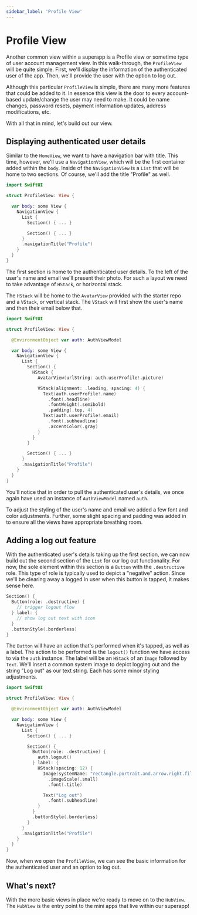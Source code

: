 ```yaml
---
sidebar_label: 'Profile View'
---
```


# Profile View

Another common view within a superapp is a Profile view or sometime type of user account management view. In this walk-through, the `ProfileView` will be quite simple. First, we'll display the information of the authenticated user of the app. Then, we'll provide the user with the option to log out.

Although this particular `ProfileView` is simple, there are many more features that could be added to it. In essence this view is the door to every account-based update/change the user may need to make. It could be name changes, password resets, payment information updates, address modifications, etc.

With all that in mind, let's build out our view.

## Displaying authenticated user details

Similar to the `HomeView`, we want to have a navigation bar with title. This time, however, we'll use a `NavigationView`, which will be the first container added within the `body`. Inside of the `NavigationView` is a `List` that will be home to two sections. Of course, we'll add the title "Profile" as well.

```swift title="ios/Superapp Starter/Profile/ProfileView.swift"
import SwiftUI

struct ProfileView: View {

  var body: some View {
    NavigationView {
      List {
        Section() { ... }

        Section() { ... }
      }
      .navigationTitle("Profile")
    }
  }
}
```

The first section is home to the authenticated user details. To the left of the user's name and email we'll present their photo. For such a layout we need to take advantage of `HStack`, or horizontal stack.

The `HStack` will be home to the `AvatarView` provided with the starter repo and a `VStack`, or vertical stack. The `VStack` will first show the user's name and then their email below that.

```swift title="ios/Superapp Starter/Profile/ProfileView.swift"
import SwiftUI

struct ProfileView: View {

  @EnvironmentObject var auth: AuthViewModel

  var body: some View {
    NavigationView {
      List {
        Section() {
          HStack {
            AvatarView(urlString: auth.userProfile!.picture)

            VStack(alignment: .leading, spacing: 4) {
              Text(auth.userProfile!.name)
                .font(.headline)
                .fontWeight(.semibold)
                .padding(.top, 4)
              Text(auth.userProfile!.email)
                .font(.subheadline)
                .accentColor(.gray)
            }
          }
        }

        Section() { ... }
      }
      .navigationTitle("Profile")
    }
  }
}
```

You'll notice that in order to pull the authenticated user's details, we once again have used an instance of `AuthViewModel` named `auth`.

To adjust the styling of the user's name and email we added a few font and color adjustments. Further, some slight spacing and padding was added in to ensure all the views have appropriate breathing room.

## Adding a log out feature

With the authenticated user's details taking up the first section, we can now build out the second section of the `List` for our log out functionality. For now, the sole element within this section is a `Button` with the `.destructive` role. This type of role is typically used to depict a "negative" action. Since we'll be clearing away a logged in user when this button is tapped, it makes sense here.

```swift title="ios/Superapp Starter/Profile/ProfileView.swift"
Section() {
  Button(role: .destructive) {
    // trigger logout flow
  } label: {
    // show log out text with icon
  }
  .buttonStyle(.borderless)
}
```

The `Button` will have an action that's performed when it's tapped, as well as a label. The action to be performed is the `logout()` function we have access to via the `auth` instance. The label will be an `HStack` of an `Image` followed by `Text`. We'll insert a common system image to depict logging out and the string "Log out" as our text string. Each has some minor styling adjustments.

```swift title="ios/Superapp Starter/Profile/ProfileView.swift"
import SwiftUI

struct ProfileView: View {

  @EnvironmentObject var auth: AuthViewModel

  var body: some View {
    NavigationView {
      List {
        Section() { ... }

        Section() {
          Button(role: .destructive) {
            auth.logout()
          } label: {
            HStack(spacing: 12) {
              Image(systemName: "rectangle.portrait.and.arrow.right.fill")
                .imageScale(.small)
                .font(.title)

              Text("Log out")
                .font(.subheadline)
            }
          }
          .buttonStyle(.borderless)
        }
      }
      .navigationTitle("Profile")
    }
  }
}
```

Now, when we open the `ProfileView`, we can see the basic information for the authenticated user and an option to log out.

## What's next?

With the more basic views in place we're ready to move on to the `HubView`. The `HubView` is the entry point to the mini apps that live within our superapp!
